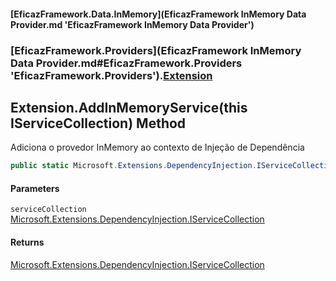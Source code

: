 #### [EficazFramework.Data.InMemory](EficazFramework InMemory Data Provider.md 'EficazFramework InMemory Data Provider')
### [EficazFramework.Providers](EficazFramework InMemory Data Provider.md#EficazFramework.Providers 'EficazFramework.Providers').[Extension](EficazFramework.Providers/Extension.md 'EficazFramework.Providers.Extension')

## Extension.AddInMemoryService(this IServiceCollection) Method

Adiciona o provedor InMemory ao contexto de Injeção de Dependência

```csharp
public static Microsoft.Extensions.DependencyInjection.IServiceCollection AddInMemoryService(this Microsoft.Extensions.DependencyInjection.IServiceCollection serviceCollection);
```
#### Parameters

<a name='EficazFramework.Providers.Extension.AddInMemoryService(thisMicrosoft.Extensions.DependencyInjection.IServiceCollection).serviceCollection'></a>

`serviceCollection` [Microsoft.Extensions.DependencyInjection.IServiceCollection](https://docs.microsoft.com/en-us/dotnet/api/Microsoft.Extensions.DependencyInjection.IServiceCollection 'Microsoft.Extensions.DependencyInjection.IServiceCollection')

#### Returns
[Microsoft.Extensions.DependencyInjection.IServiceCollection](https://docs.microsoft.com/en-us/dotnet/api/Microsoft.Extensions.DependencyInjection.IServiceCollection 'Microsoft.Extensions.DependencyInjection.IServiceCollection')